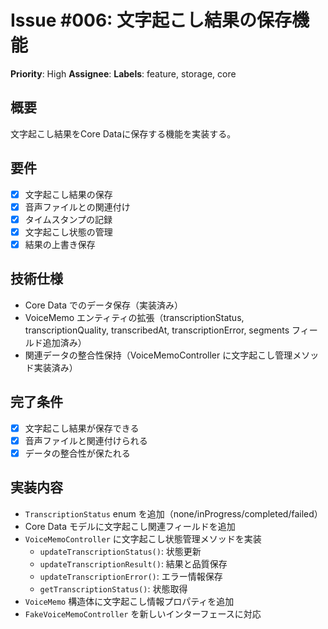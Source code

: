 # Issue #006: 文字起こし結果の保存機能
**Priority**: High
**Assignee**: 
**Labels**: feature, storage, core

## 概要
文字起こし結果をCore Dataに保存する機能を実装する。

## 要件
- [x] 文字起こし結果の保存
- [x] 音声ファイルとの関連付け
- [x] タイムスタンプの記録
- [x] 文字起こし状態の管理
- [x] 結果の上書き保存

## 技術仕様
- Core Data でのデータ保存（実装済み）
- VoiceMemo エンティティの拡張（transcriptionStatus, transcriptionQuality, transcribedAt, transcriptionError, segments フィールド追加済み）
- 関連データの整合性保持（VoiceMemoController に文字起こし管理メソッド実装済み）

## 完了条件
- [x] 文字起こし結果が保存できる
- [x] 音声ファイルと関連付けられる
- [x] データの整合性が保たれる

## 実装内容
- `TranscriptionStatus` enum を追加（none/inProgress/completed/failed）
- Core Data モデルに文字起こし関連フィールドを追加
- `VoiceMemoController` に文字起こし状態管理メソッドを実装
  - `updateTranscriptionStatus()`: 状態更新
  - `updateTranscriptionResult()`: 結果と品質保存
  - `updateTranscriptionError()`: エラー情報保存
  - `getTranscriptionStatus()`: 状態取得
- `VoiceMemo` 構造体に文字起こし情報プロパティを追加
- `FakeVoiceMemoController` を新しいインターフェースに対応